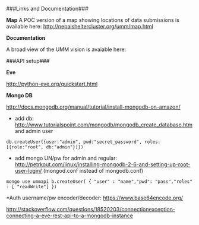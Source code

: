###Links and Documentation###

**Map**
A POC version of a map showing locations of data submissions is available here: http://nepalsheltercluster.org/umm/map.html

**Documentation**

A broad view of the UMM vision is avaiable here:

###API setup###


**Eve**

http://python-eve.org/quickstart.html


**Mongo DB**

http://docs.mongodb.org/manual/tutorial/install-mongodb-on-amazon/
* add db: http://www.tutorialspoint.com/mongodb/mongodb_create_database.htm and admin user

`db.createUser({user:"admin", pwd:"secret_password", roles:[{role:"root", db:"admin"}]})`

* add mongo UN/pw for admin and regular: http://petrkout.com/linux/installing-mongodb-2-6-and-setting-up-root-user-login/ (mongod.conf instead of mongodb.conf)

`mongo
 use ummapi
 b.createUser( { "user" : "name","pwd": "pass","roles" : [ "readWrite"] })`
 
 *Auth username/pw encoder/decoder:  https://www.base64encode.org/
 


http://stackoverflow.com/questions/18520203/connectionexception-connecting-a-eve-rest-api-to-a-mongodb-instance
